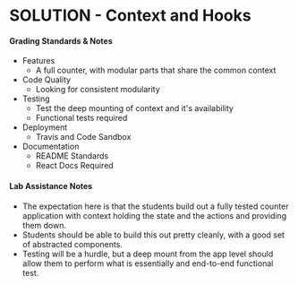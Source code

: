 # SOLUTION - Context and Hooks

#### Grading Standards & Notes
  * Features
    * A full counter, with modular parts that share the common context
  * Code Quality
    * Looking for consistent modularity
  * Testing
    * Test the deep mounting of context and it's availability
    * Functional tests required
  * Deployment
    * Travis and Code Sandbox
  * Documentation
    * README Standards
    * React Docs Required

#### Lab Assistance Notes
* The expectation here is that the students build out a fully tested counter application with context holding the state and the actions and providing them down.
* Students should be able to build this out pretty cleanly, with a good set of abstracted components. 
* Testing will be a hurdle, but a deep mount from the app level should allow them to perform what is essentially and end-to-end functional test.
